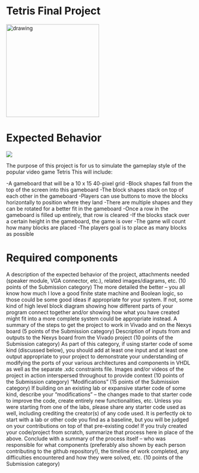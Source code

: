 # Tetris Final Project

<img src="https://upload.wikimedia.org/wikipedia/commons/thumb/9/9c/Typical_Tetris_Game.svg/800px-Typical_Tetris_Game.svg.png" alt="drawing" width="250"/>

# Expected Behavior

![](https://media.giphy.com/media/MOSebUr4rvZS0/giphy.gif?cid=790b7611y89cjijcemjxeo82wlig343d49jmynnubyurp9g2&ep=v1_gifs_search&rid=giphy.gif&ct=g)

The purpose of this project is for us to simulate the gameplay style of the popular video game Tetris
This will include:

-A gameboard that will be a 10 x 15 40-pixel grid
-Block shapes fall from the top of the screen into this gameboard
-The block shapes stack on top of each other in the gameboard
-Players can use buttons to move the blocks horizontally to position where they land
-There are multiple shapes and they can be rotated for a better fit in the gameboard
-Once a row in the gameboard is filled up entirely, that row is cleared
-If the blocks stack over a certain height in the gameboard, the game is over
-The game will count how many blocks are placed
-The players goal is to place as many blocks as possible

# Required components


A description of the expected behavior of the project, attachments needed (speaker module, VGA connector, etc.), related images/diagrams, etc. (10 points of the Submission category)
The more detailed the better – you all know how much I love a good finite state machine and Boolean logic, so those could be some good ideas if appropriate for your system. If not, some kind of high level block diagram showing how different parts of your program connect together and/or showing how what you have created might fit into a more complete system could be appropriate instead.
A summary of the steps to get the project to work in Vivado and on the Nexys board (5 points of the Submission category)
Description of inputs from and outputs to the Nexys board from the Vivado project (10 points of the Submission category)
As part of this category, if using starter code of some kind (discussed below), you should add at least one input and at least one output appropriate to your project to demonstrate your understanding of modifying the ports of your various architectures and components in VHDL as well as the separate .xdc constraints file.
Images and/or videos of the project in action interspersed throughout to provide context (10 points of the Submission category)
“Modifications” (15 points of the Submission category)
If building on an existing lab or expansive starter code of some kind, describe your “modifications” – the changes made to that starter code to improve the code, create entirely new functionalities, etc. Unless you were starting from one of the labs, please share any starter code used as well, including crediting the creator(s) of any code used. It is perfectly ok to start with a lab or other code you find as a baseline, but you will be judged on your contributions on top of that pre-existing code!
If you truly created your code/project from scratch, summarize that process here in place of the above.
Conclude with a summary of the process itself – who was responsible for what components (preferably also shown by each person contributing to the github repository!), the timeline of work completed, any difficulties encountered and how they were solved, etc. (10 points of the Submission category)
